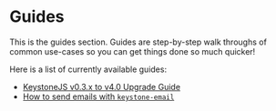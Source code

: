 # Guides

This is the guides section. Guides are step-by-step walk throughs of common use-cases so you can get things done so much quicker!

Here is a list of currently available guides:

- [KeystoneJS v0.3.x to v4.0 Upgrade Guide](./v0.3-to-v4.0-Upgrade-Guide.md)
- [How to send emails with `keystone-email`](./how-to-send-emails.md)
